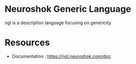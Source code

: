 # Neuroshok Generic Language
ngl is a description language focusing on genericity

# Resources
- Documentation : https://ngl.neuroshok.com/doc
